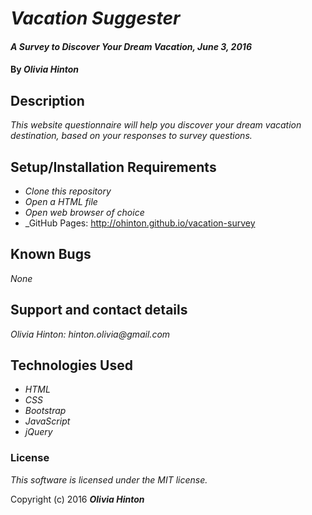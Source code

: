 # _Vacation Suggester_

#### _A Survey to Discover Your Dream Vacation, June 3, 2016_

#### By _**Olivia Hinton**_

## Description

_This website questionnaire will help you discover your dream vacation destination, based on your responses to survey questions._

## Setup/Installation Requirements

* _Clone this repository_
* _Open a HTML file_
* _Open web browser of choice_
* _GitHub Pages: http://ohinton.github.io/vacation-survey

## Known Bugs

_None_

## Support and contact details

_Olivia Hinton: hinton.olivia@gmail.com_

## Technologies Used

* _HTML_
* _CSS_
* _Bootstrap_
* _JavaScript_
* _jQuery_

### License

*This software is licensed under the MIT license.*

Copyright (c) 2016 **_Olivia Hinton_**
